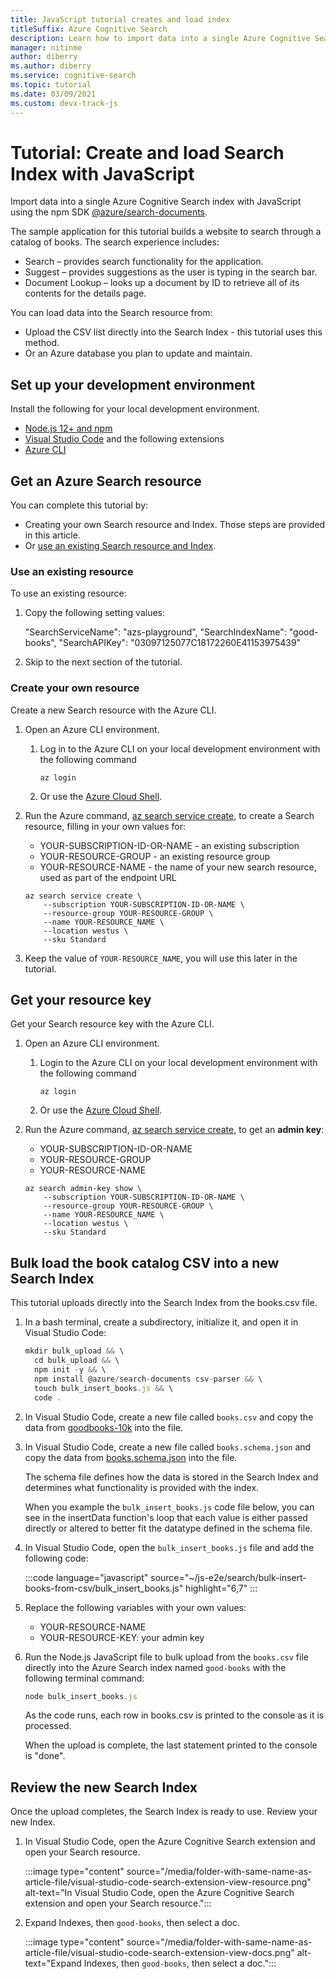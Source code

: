 ```yaml
---
title: JavaScript tutorial creates and load index
titleSuffix: Azure Cognitive Search
description: Learn how to import data into a single Azure Cognitive Search index with JavaScript using the npm SDK @azure/search-documents.
manager: nitinme
author: diberry
ms.author: diberry
ms.service: cognitive-search
ms.topic: tutorial
ms.date: 03/09/2021
ms.custom: devx-track-js
---
```


# Tutorial: Create and load Search Index with JavaScript

Import data into a single Azure Cognitive Search index with JavaScript using the npm SDK [@azure/search-documents](https://www.npmjs.com/package/@azure/search-documents).

The sample application for this tutorial builds a website to search through a catalog of books. The search experience includes: 

* Search – provides search functionality for the application.
* Suggest – provides suggestions as the user is typing in the search bar.
* Document Lookup – looks up a document by ID to retrieve all of its contents for the details page.

You can load data into the Search resource from:

* Upload the CSV list directly into the Search Index - this tutorial uses this method.
* Or an Azure database you plan to update and maintain.

## Set up your development environment

Install the following for your local development environment. 

- [Node.js 12+ and npm](https://nodejs.org/en/download) 
- [Visual Studio Code](https://code.visualstudio.com/) and the following extensions
- [Azure CLI]()

## Get an Azure Search resource 

You can complete this tutorial by:

* Creating your own Search resource and Index. Those steps are provided in this article.
* Or [use an existing Search resource and Index](#use-an-existing-resource). 

### Use an existing resource

To use an existing resource: 

1. Copy the following setting values:

    "SearchServiceName": "azs-playground",
    "SearchIndexName": "good-books",
    "SearchAPIKey": "03097125077C18172260E41153975439"

1. Skip to the next section of the tutorial.

### Create your own resource

Create a new Search resource with the Azure CLI.  

1. Open an Azure CLI environment.

    1. Log in to the Azure CLI on your local development environment with the following command 

        ```azurecli
        az login
        ```

    1. Or use the [Azure Cloud Shell](https://ms.portal.azure.com/#cloudshell/).

1. Run the Azure command, [az search service create](/cli/azure/search/service#az_search_service_create), to create a Search resource, filling in your own values for:

    * YOUR-SUBSCRIPTION-ID-OR-NAME - an existing subscription
    * YOUR-RESOURCE-GROUP - an existing resource group
    * YOUR-RESOURCE-NAME - the name of your new search resource, used as part of the endpoint URL

    ```azurecli
    az search service create \
        --subscription YOUR-SUBSCRIPTION-ID-OR-NAME \
        --resource-group YOUR-RESOURCE-GROUP \
        --name YOUR-RESOURCE_NAME \
        --location westus \
        --sku Standard
    ```

1. Keep the value of `YOUR-RESOURCE_NAME`, you will use this later in the tutorial. 

## Get your resource key

Get your Search resource key with the Azure CLI.  


1. Open an Azure CLI environment.

    1. Login to the Azure CLI on your local development environment with the following command 

        ```azurecli
        az login
        ```

    1. Or use the [Azure Cloud Shell](https://ms.portal.azure.com/#cloudshell/).

1. Run the Azure command, [az search service create](/cli/azure/search/admin-key#az_search_admin_key_show), to get an **admin key**:

    * YOUR-SUBSCRIPTION-ID-OR-NAME
    * YOUR-RESOURCE-GROUP
    * YOUR-RESOURCE-NAME

    ```azurecli
    az search admin-key show \
        --subscription YOUR-SUBSCRIPTION-ID-OR-NAME \
        --resource-group YOUR-RESOURCE-GROUP \
        --name YOUR-RESOURCE_NAME \
        --location westus \
        --sku Standard
    ```

## Bulk load the book catalog CSV into a new Search Index

This tutorial uploads directly into the Search Index from the books.csv file. 

1. In a bash terminal, create a subdirectory, initialize it, and open it in Visual Studio Code:

    ```javascript
    mkdir bulk_upload && \
      cd bulk_upload && \
      npm init -y && \
      npm install @azure/search-documents csv-parser && \
      touch bulk_insert_books.js && \
      code .
    ```

1. In Visual Studio Code, create a new file called `books.csv` and copy the data from [goodbooks-10k](https://raw.githubusercontent.com/zygmuntz/goodbooks-10k/master/books.csv) into the file. 

1. In Visual Studio Code, create a new file called `books.schema.json` and copy the data from [books.schema.json](https://github.com/Azure-Samples/js-e2e/blob/main/search/bulk-insert-books-from-csv/books.schema.json) into the file. 

    The schema file defines how the data is stored in the Search Index and determines what functionality is provided with the index.

    When you example the `bulk_insert_books.js` code file below, you can see in the insertData function's loop that each value is either passed directly or altered to better fit the datatype defined in the schema file. 

1. In Visual Studio Code, open the `bulk_insert_books.js` file and add the following code:

    :::code language="javascript" source="~/js-e2e/search/bulk-insert-books-from-csv/bulk_insert_books.js" highlight="6,7" :::

1. Replace the following variables with your own values:

    * YOUR-RESOURCE-NAME
    * YOUR-RESOURCE-KEY: your admin key

1. Run the Node.js JavaScript file to bulk upload from the `books.csv` file directly into the Azure Search index named `good-books` with the following terminal command:

    ```javascript
    node bulk_insert_books.js
    ```

    As the code runs, each row in books.csv is printed to the console as it is processed. 

    When the upload is complete, the last statement printed to the console is "done".

## Review the new Search Index

Once the upload completes, the Search Index is ready to use. Review your new Index.

1. In Visual Studio Code, open the Azure Cognitive Search extension and open your Search resource.  

    :::image type="content" source="/media/folder-with-same-name-as-article-file/visual-studio-code-search-extension-view-resource.png" alt-text="In Visual Studio Code, open the Azure Cognitive Search extension and open your Search resource.":::

1. Expand Indexes, then `good-books`, then select a doc. 
 
    :::image type="content" source="/media/folder-with-same-name-as-article-file/visual-studio-code-search-extension-view-docs.png" alt-text="Expand Indexes, then `good-books`, then select a doc.":::